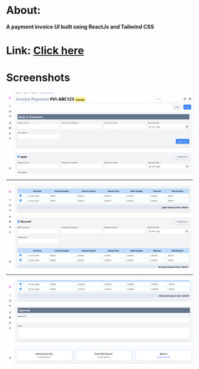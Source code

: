 
# About:
**A payment invoice UI built using ReactJs and Tailwind CSS**



# Link: [Click here](https://autnum-invoice.vercel.app/)


# Screenshots

![ss1](screenshots/autnum1.png)

---

![ss2](screenshots/autnum2.png)

---

![ss3](screenshots/autnum3.png)